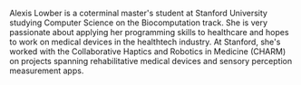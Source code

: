 Alexis Lowber is a coterminal master's student at Stanford University studying Computer Science on the Biocomputation track. She is very passionate about applying her programming skills to healthcare and hopes to work on medical devices in the healthtech industry. At Stanford, she's worked with the Collaborative Haptics and Robotics in Medicine (CHARM) on projects spanning rehabilitative medical devices and sensory perception measurement apps.
